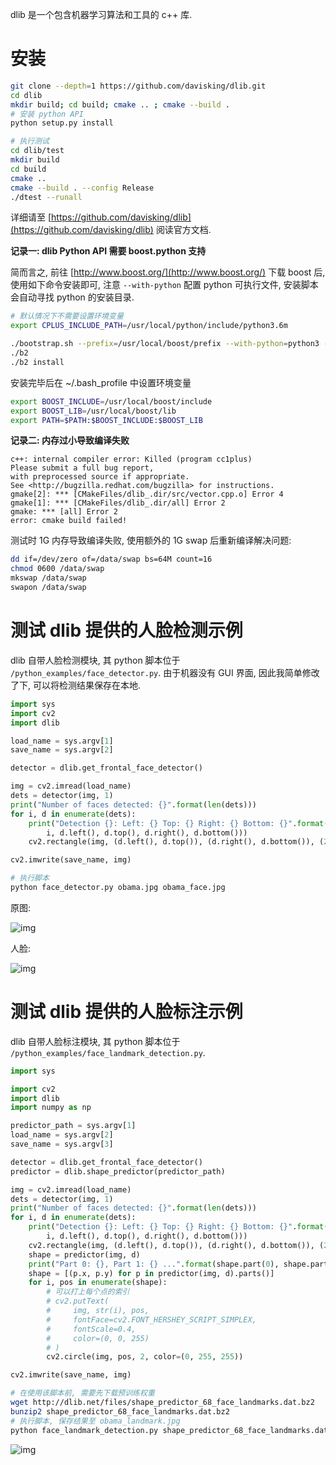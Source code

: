 dlib 是一个包含机器学习算法和工具的 c++ 库.

# 安装

```sh
git clone --depth=1 https://github.com/davisking/dlib.git
cd dlib
mkdir build; cd build; cmake .. ; cmake --build .
# 安装 python API
python setup.py install

# 执行测试
cd dlib/test
mkdir build
cd build
cmake ..
cmake --build . --config Release
./dtest --runall
```

详细请至 [https://github.com/davisking/dlib](https://github.com/davisking/dlib) 阅读官方文档.

**记录一: dlib Python API 需要 boost.python 支持**

简而言之, 前往 [http://www.boost.org/](http://www.boost.org/) 下载 boost 后, 使用如下命令安装即可, 注意 `--with-python` 配置 python 可执行文件, 安装脚本会自动寻找 python 的安装目录.

```sh
# 默认情况下不需要设置环境变量
export CPLUS_INCLUDE_PATH=/usr/local/python/include/python3.6m

./bootstrap.sh --prefix=/usr/local/boost/prefix --with-python=python3 --with-libraries=python
./b2
./b2 install
```

安装完毕后在 ~/.bash_profile 中设置环境变量

```sh
export BOOST_INCLUDE=/usr/local/boost/include
export BOOST_LIB=/usr/local/boost/lib
export PATH=$PATH:$BOOST_INCLUDE:$BOOST_LIB
```

**记录二: 内存过小导致编译失败**

```
c++: internal compiler error: Killed (program cc1plus)
Please submit a full bug report,
with preprocessed source if appropriate.
See <http://bugzilla.redhat.com/bugzilla> for instructions.
gmake[2]: *** [CMakeFiles/dlib_.dir/src/vector.cpp.o] Error 4
gmake[1]: *** [CMakeFiles/dlib_.dir/all] Error 2
gmake: *** [all] Error 2
error: cmake build failed!
```

测试时 1G 内存导致编译失败, 使用额外的 1G swap 后重新编译解决问题:

```sh
dd if=/dev/zero of=/data/swap bs=64M count=16
chmod 0600 /data/swap
mkswap /data/swap
swapon /data/swap
```

# 测试 dlib 提供的人脸检测示例

dlib 自带人脸检测模块, 其 python 脚本位于 `/python_examples/face_detector.py`. 由于机器没有 GUI 界面, 因此我简单修改了下, 可以将检测结果保存在本地.

```py
import sys
import cv2
import dlib

load_name = sys.argv[1]
save_name = sys.argv[2]

detector = dlib.get_frontal_face_detector()

img = cv2.imread(load_name)
dets = detector(img, 1)
print("Number of faces detected: {}".format(len(dets)))
for i, d in enumerate(dets):
    print("Detection {}: Left: {} Top: {} Right: {} Bottom: {}".format(
        i, d.left(), d.top(), d.right(), d.bottom()))
    cv2.rectangle(img, (d.left(), d.top()), (d.right(), d.bottom()), (255, 0, 255), 1)

cv2.imwrite(save_name, img)
```

```sh
# 执行脚本
python face_detector.py obama.jpg obama_face.jpg
```

原图:

![img](/img/ml_dlib/obama.jpg)

人脸:

![img](/img/ml_dlib/obama_face.jpg)


# 测试 dlib 提供的人脸标注示例

dlib 自带人脸标注模块, 其 python 脚本位于 `/python_examples/face_landmark_detection.py`.

```py
import sys

import cv2
import dlib
import numpy as np

predictor_path = sys.argv[1]
load_name = sys.argv[2]
save_name = sys.argv[3]

detector = dlib.get_frontal_face_detector()
predictor = dlib.shape_predictor(predictor_path)

img = cv2.imread(load_name)
dets = detector(img, 1)
print("Number of faces detected: {}".format(len(dets)))
for i, d in enumerate(dets):
    print("Detection {}: Left: {} Top: {} Right: {} Bottom: {}".format(
        i, d.left(), d.top(), d.right(), d.bottom()))
    cv2.rectangle(img, (d.left(), d.top()), (d.right(), d.bottom()), (255, 0, 255), 1)
    shape = predictor(img, d)
    print("Part 0: {}, Part 1: {} ...".format(shape.part(0), shape.part(1)))
    shape = [(p.x, p.y) for p in predictor(img, d).parts()]
    for i, pos in enumerate(shape):
        # 可以打上每个点的索引
        # cv2.putText(
        #     img, str(i), pos,
        #     fontFace=cv2.FONT_HERSHEY_SCRIPT_SIMPLEX,
        #     fontScale=0.4,
        #     color=(0, 0, 255)
        # )
        cv2.circle(img, pos, 2, color=(0, 255, 255))

cv2.imwrite(save_name, img)
```

```sh
# 在使用该脚本前, 需要先下载预训练权重
wget http://dlib.net/files/shape_predictor_68_face_landmarks.dat.bz2
bunzip2 shape_predictor_68_face_landmarks.dat.bz2
# 执行脚本, 保存结果至 obama_landmark.jpg
python face_landmark_detection.py shape_predictor_68_face_landmarks.dat obama.jpg obama_landmark.jpg
```

![img](/img/ml_dlib/obama_landmark.jpg)
